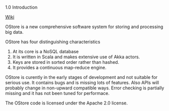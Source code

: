 1.0 Introduction

[Wiki](ostore/wiki)

OStore is a new comprehensive software system for 
storing and processing big data.

OStore has four distinguishing characteristics
   1. At its core is a NoSQL database
   2. It is written in Scala and makes extensive use of Akka 
      actors.
   3. Keys are stored in sorted order rather than hashed.
   4. It provides a continuous map-reduce engine.

OStore is curently in the early stages of development and not
suitable for serious use. It contains bugs and is missing lots
of features. Also APIs will probably change in
non-upward compatible ways. Error checking is partially missing
and it has not been tuned for performace.

The OStore code is licensed under the Apache 2.0 license.
